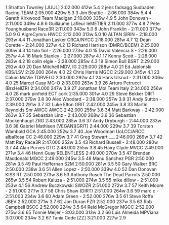   1  Stratton Townley  [JUUL]      2:02.000      412w    5.4
  2  jens fadsagg  Sudbaden Racing TEAM    2:05.000      420w    5.3
  3  Jim Beattie  -  2:06.000      384w    5.4
  4  Gareth Kirkwood  Team Madigan    2:10.000      335w    4.9
  5  John Donovan  -  2:11.000      349w    4.8
  6  Guillaume Lafleur  leMETIER  2:11.000      377w    4.8
  7  Pete Younghusband  Race3R    2:11.000      343w    5.0
  8  John Franklin  -  2:11.000      377w    5.0
  9  G AigreCymru  HWCC    2:12.000      313w    5.0
 10  ALTAN SIRIN  -  2:18.000      293w    4.4
 11  Jonathan Lasker  CRCA/NYCC    2:18.000      281w    4.7
 12  Dean Corette  -  2:24.000      327w    4.2
 13  Richard Harrison  (DMRC/BCEM)      2:25.000      300w    4.3
 14  tolo fiol  -  2:26.000      273w    4.0
 15  David Valencia S  -  2:26.000      257w    4.4
 16  Mark Stanley  -  2:27.000      287w    4.1
 17  Kenny Scott  -  2:28.000      283w    4.2
 18  colin elgie  -  2:28.000      285w    4.3
 19  Simon Bull  BSRT    2:29.000      292w    4.0
 20  Dan Mitchell  MDV, IG  2:29.000      288w    4.0
 21  Ed Jablonski  KBS/LSV    2:29.000      264w    4.0
 22  Chris Harris  MGCC    2:29.000      345w    4.1
 23  Calum McVie  TORVELO    2:30.000      292w    4.1
 24  Hans Ulsrud  -  2:31.000      306w    4.0
 25  Marcel Guay  MG-O    2:33.000      263w    3.9
 26  Arturo Petrucci  (BrxHellZR)      2:34.000      247w    3.9
 27  Jonathan Mol  Team Italy    2:34.000      256w    4.0
 28  mark pinfield  ECT cork    2:35.000      301w    4.0
 29  Steve Bekker  DIRT    2:37.000      279w    3.8
 30  Alex Woodard  -  2:38.000      257w    3.9
 31  Andy Sutton  -  2:39.000      291w    3.7
 32  Luke Elton  GRIT    2:42.000      245w    3.8
 33  Martin Reynolds Snr AWCC  AWCC    2:42.000      255w    3.6
 34  Matt Barkway  -  2:42.000      263w    3.7
 35  Sebastian Linz  -  2:43.000      268w    3.6
 36  Sebastian Mockenhaupt  ZRG    2:43.000      285w    3.6
 37  Andy Dryburgh  -  2:44.000      233w    3.6
 38  Gabriel Mathisen  [VEGAN][GRIT]  2:44.000      229w    3.7
 39  Torsten Wambold  GCA    2:45.000      252w    3.7
 40  Joe Woodman UoLCC/ARCC  albaRosa CC    2:46.000      229w    3.7
 41  Greg Stewart  ___    2:46.000      269w    3.7
 42  Matt Ray  Race3R    2:47.000      252w    3.5
 43  Richard Bussell  -  2:48.000      280w    3.7
 44  Alan Purves  GTC    2:48.000      255w    3.8
 45  Hairy Clyde  MVCC    2:49.000      271w    3.4
 46  Henri Guay  RELENTLESS    2:49.000      270w    3.5
 47  Brendan Macdonald  MGCC    2:49.000      245w    3.5
 48  Manu Sanchez  PGR    2:50.000      281w    3.5
 49  Paul Heffernan  S2M    2:50.000      281w    3.5
 50  Gary Walker  BRC    2:50.000      238w    3.6
 51  Allen Lopez  -  2:50.000      339w    4.0
 52  Dan Donovan  KISS RT    2:50.000      273w    3.6
 53  Anthony Rusch  The Dead Parrots    2:50.000      265w    3.5
 54  Robert Kaluza  -  2:51.000      274w    3.5
 55  mike dillow  -  2:51.000      253w    4.1
 56  Andrew Buczkowski  SWOZR    2:51.000      272w    3.7
 57  Keith Moore  -  2:51.000      277w    3.7
 58  Chris Shaw  (DIRT)      2:51.000      264w    3.6
 59  marc c  -  2:51.000      234w    3.6
 60  Adam Green  -  2:52.000      276w    3.5
 61  Steve Roffe  JBEV    2:52.000      271w    3.7
 62  Jon Duran  FZR    2:52.000      237w    3.5
 63  Rob Campbell  BSCC    2:52.000      224w    3.5
 64  Reid McGregor  MGCC    2:52.000      275w    3.6
 65  Tonnie Meijer  -  3:03.000      313w    3.2
 66  Luis Almeida  MPViana    3:07.000      234w    3.2
 67  Tania Cede  [ZZ]    3:21.000      227w    2.9
